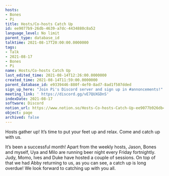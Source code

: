 ```yaml
---
hosts:
- Bones
- Pi
title: Hosts/Co-hosts Catch Up
id: ee9077b9-26db-4639-a7dc-4434880c8a52
language_level: No limit
parent_type: database_id
talktime: 2021-08-17T20:00:00.0000000
tags:
- Talk
- 2021-08-17
- Bones
- Pi
name: Hosts/Co-hosts Catch Up
last_edited_time: 2021-08-14T12:26:00.0000000
created_time: 2021-08-14T11:59:00.0000000
parent_database_id: e9339446-880f-4ef0-8ad7-8ad1f507dded
sign_up_here: "Join Pi's Discord server and sign up in #annoncements!"
meeting_link: ' https://discord.gg/vE7QUXGDnS'
indexDate: 2021-08-17
software: Discord
notion_url: https://www.notion.so/Hosts-Co-hosts-Catch-Up-ee9077b926db4639a7dc4434880c8a52
object: page
archived: false
---
```









Hosts gather up! It’s time to put your feet up and relax. Come and catch up with us.

It’s been a successful month! Apart from the weekly hosts, Jason, Bones and myself, Uya and Milo are running beer night every Friday fortnightly. Judy, Momo, Ives and Duke have hosted a couple of sessions. On top of that we had Abby returning to us, as you can see, a catch up is long overdue! We look forward to catching up with you all.

















